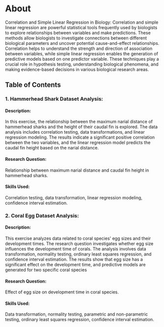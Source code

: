 # About
Correlation and Simple Linear Regression in Biology:
Correlation and simple linear regression are powerful statistical tools frequently used by biologists to explore relationships between variables and make predictions. These methods allow biologists to investigate connections between different biological parameters and uncover potential cause-and-effect relationships. Correlation helps to understand the strength and direction of association between variables, while simple linear regression enables the generation of predictive models based on one predictor variable. These techniques play a crucial role in hypothesis testing, understanding biological phenomena, and making evidence-based decisions in various biological research areas.

## Table of Contents
### 1. Hammerhead Shark Dataset Analysis:
#### Description:
In this exercise, the relationship between the maximum narial distance of hammerhead sharks and the height of their caudal fin is explored. The data analysis includes correlation testing, data transformations, and linear regression modeling. The results indicate a significant positive correlation between the two variables, and the linear regression model predicts the caudal fin height based on the narial distance.
#### Research Question:
Relationship between maximum narial distance and caudal fin height in hammerhead sharks.
#### Skills Used:
Correlation testing, data transformation, linear regression modeling, confidence interval estimation.

### 2. Coral Egg Dataset Analysis:
#### Description:
This exercise analyzes data related to coral species' egg sizes and their development times. The research question investigates whether egg size influences the development time of corals. The analysis involves data transformation, normality testing, ordinary least squares regression, and confidence interval estimation. The results show that egg size has a significant effect on the development time, and predictive models are generated for two specific coral species
#### Research Question: 
Effect of egg size on development time in coral species.
#### Skills Used:
Data transformation, normality testing, parametric and non-parametric testing, ordinary least squares regression, confidence interval estimation.
